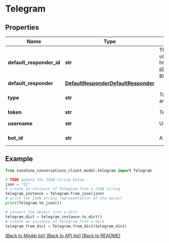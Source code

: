 # Telegram


## Properties

Name | Type | Description | Notes
------------ | ------------- | ------------- | -------------
**default_responder_id** | **str** | The default responder ID for the integration. This is the ID of the responder that will be used to send messages to the user. For more information, refer to the &lt;a href&#x3D;\&quot;https://developer.zendesk.com/documentation/conversations/messaging-platform/programmable-conversations/switchboard/#default-integration-assignment\&quot;&gt;Switchboard guide&lt;/a&gt;.  | [optional] 
**default_responder** | [**DefaultResponderDefaultResponder**](DefaultResponderDefaultResponder.md) |  | [optional] 
**type** | **str** | To configure a Telegram integration, acquire the required information from the user and call the Create Integration endpoint.  | [optional] [default to 'telegram']
**token** | **str** | Telegram Bot Token. | 
**username** | **str** | Username of the botId | [optional] [readonly] 
**bot_id** | **str** | A human-friendly name used to identify the integration. | [optional] [readonly] 

## Example

```python
from sunshine_conversations_client.model.telegram import Telegram

# TODO update the JSON string below
json = "{}"
# create an instance of Telegram from a JSON string
telegram_instance = Telegram.from_json(json)
# print the JSON string representation of the object
print(Telegram.to_json())

# convert the object into a dict
telegram_dict = telegram_instance.to_dict()
# create an instance of Telegram from a dict
telegram_from_dict = Telegram.from_dict(telegram_dict)
```
[[Back to Model list]](../README.md#documentation-for-models) [[Back to API list]](../README.md#documentation-for-api-endpoints) [[Back to README]](../README.md)



